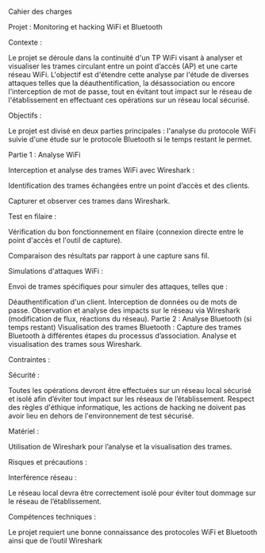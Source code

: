 Cahier des charges

Projet : Monitoring et hacking WiFi et Bluetooth

Contexte :

Le projet se déroule dans la continuité d'un TP WiFi visant à analyser et visualiser les trames circulant entre un point d’accès (AP) et une carte réseau WiFi. L'objectif est d'étendre cette analyse par l'étude de diverses attaques telles que la déauthentification, la désassociation ou encore l'interception de mot de passe, tout en évitant tout impact sur le réseau de l'établissement en effectuant ces opérations sur un réseau local sécurisé.

Objectifs :

Le projet est divisé en deux parties principales : l'analyse du protocole WiFi suivie d'une étude sur le protocole Bluetooth si le temps restant le permet.


Partie 1 : Analyse WiFi

Interception et analyse des trames WiFi avec Wireshark :

Identification des trames échangées entre un point d’accès et des clients.

Capturer et observer ces trames dans Wireshark.


Test en filaire :

Vérification du bon fonctionnement en filaire (connexion directe entre le point d'accès et l'outil de capture).

Comparaison des résultats par rapport à une capture sans fil.


Simulations d'attaques WiFi :

Envoi de trames spécifiques pour simuler des attaques, telles que :

Déauthentification d'un client.
Interception de données ou de mots de passe.
Observation et analyse des impacts sur le réseau via Wireshark (modification de flux, réactions du réseau).
Partie 2 : Analyse Bluetooth (si temps restant)
Visualisation des trames Bluetooth :
Capture des trames Bluetooth à différentes étapes du processus d’association.
Analyse et visualisation des trames sous Wireshark.

Contraintes :


Sécurité :

Toutes les opérations devront être effectuées sur un réseau local sécurisé et isolé afin d’éviter tout impact sur les réseaux de l’établissement.
Respect des règles d'éthique informatique, les actions de hacking ne doivent pas avoir lieu en dehors de l'environnement de test sécurisé.

Matériel :

Utilisation de Wireshark pour l’analyse et la visualisation des trames.

Risques et précautions :


Interférence réseau :

Le réseau local devra être correctement isolé pour éviter tout dommage sur le réseau de l’établissement.

Compétences techniques :

Le projet requiert une bonne connaissance des protocoles WiFi et Bluetooth ainsi que de l’outil Wireshark
